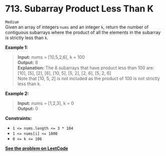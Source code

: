 # 713. Subarray Product Less Than K

`Medium` <br />
Given an array of integers `nums` and an integer `k`, return the number of contiguous subarrays where the product of all the elements in the subarray is strictly less than `k`.

**Example 1:**

> **Input:** nums = [10,5,2,6], k = 100 <br />
> **Output:** 8 <br />
> **Explanation:** The 8 subarrays that have product less than 100 are: <br />
> [10], [5], [2], [6], [10, 5], [5, 2], [2, 6], [5, 2, 6] <br />
> Note that [10, 5, 2] is not included as the product of 100 is not strictly less than k.

**Example 2:**

> **Input:** nums = [1,2,3], k = 0 <br />
> **Output:** 0

**Constraints:**

- `1 <= nums.length <= 3 * 104`
- `1 <= nums[i] <= 1000`
- `0 <= k <= 106`

[**See the problem on LeetCode**](https://leetcode.com/problems/subarray-product-less-than-k/)